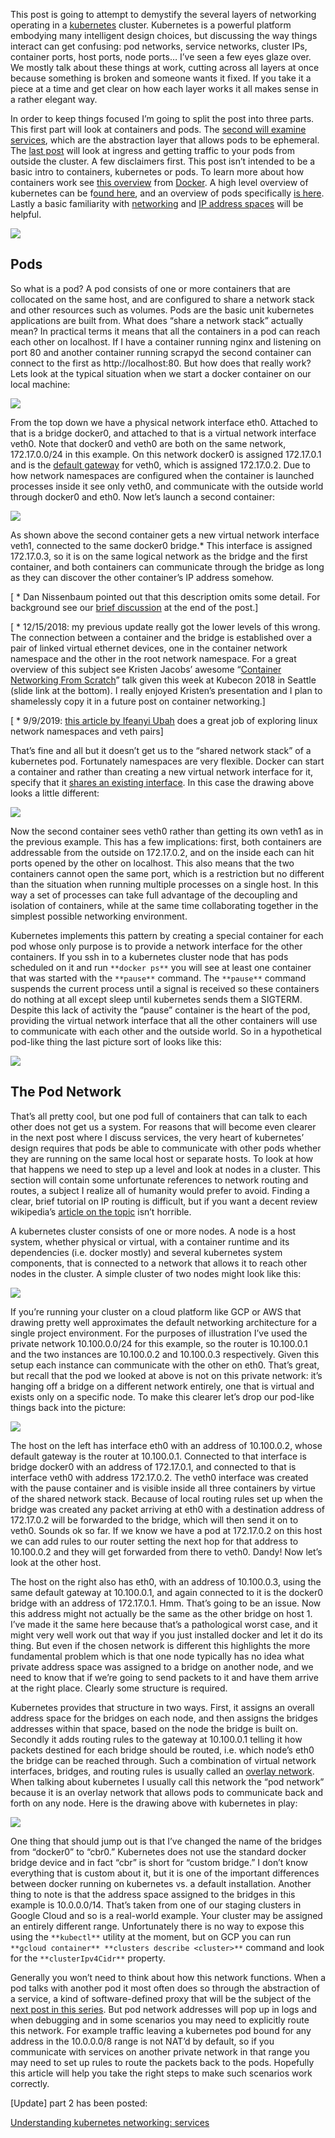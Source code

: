 This post is going to attempt to demystify the several layers of networking operating in a [kubernetes](https://kubernetes.io/) cluster. Kubernetes is a powerful platform embodying many intelligent design choices, but discussing the way things interact can get confusing: pod networks, service networks, cluster IPs, container ports, host ports, node ports… I’ve seen a few eyes glaze over. We mostly talk about these things at work, cutting across all layers at once because something is broken and someone wants it fixed. If you take it a piece at a time and get clear on how each layer works it all makes sense in a rather elegant way.

In order to keep things focused I’m going to split the post into three parts. This first part will look at containers and pods. The [second will examine services](https://medium.com/@betz.mark/understanding-kubernetes-networking-services-f0cb48e4cc82), which are the abstraction layer that allows pods to be ephemeral. The [last post](https://medium.com/@betz.mark/understanding-kubernetes-networking-ingress-1bc341c84078) will look at ingress and getting traffic to your pods from outside the cluster. A few disclaimers first. This post isn’t intended to be a basic intro to containers, kubernetes or pods. To learn more about how containers work see [this overview](https://docs.docker.com/engine/docker-overview/#the-underlying-technology) from [Docker](https://www.docker.com/). A high level overview of kubernetes can be f[ound here](https://kubernetes.io/), and an overview of pods specifically [is here](https://kubernetes.io/docs/concepts/workloads/pods/pod/). Lastly a basic familiarity with [networking](https://www.digitalocean.com/community/tutorials/an-introduction-to-networking-terminology-interfaces-and-protocols) and [IP address spaces](https://www.digitalocean.com/community/tutorials/understanding-ip-addresses-subnets-and-cidr-notation-for-networking) will be helpful.

![](https://miro.medium.com/max/1400/1*5DymPHFgLmQ3WoEbbyM52Q.png)

## Pods

So what is a pod? A pod consists of one or more containers that are collocated on the same host, and are configured to share a network stack and other resources such as volumes. Pods are the basic unit kubernetes applications are built from. What does “share a network stack” actually mean? In practical terms it means that all the containers in a pod can reach each other on localhost. If I have a container running nginx and listening on port 80 and another container running scrapyd the second container can connect to the first as http://localhost:80. But how does that really work? Lets look at the typical situation when we start a docker container on our local machine:

![](https://miro.medium.com/max/1400/1*0Xo-WpbTTGKZhJt7TvFLZQ.png)

From the top down we have a physical network interface eth0. Attached to that is a bridge docker0, and attached to that is a virtual network interface veth0. Note that docker0 and veth0 are both on the same network, 172.17.0.0/24 in this example. On this network docker0 is assigned 172.17.0.1 and is the [default gateway](https://en.wikipedia.org/wiki/Default_gateway) for veth0, which is assigned 172.17.0.2. Due to how network namespaces are configured when the container is launched processes inside it see only veth0, and communicate with the outside world through docker0 and eth0. Now let’s launch a second container:

![](https://miro.medium.com/max/1400/1*ZdgIoY6tuOqK-r6wgL7d5A.png)

As shown above the second container gets a new virtual network interface veth1, connected to the same docker0 bridge.\* This interface is assigned 172.17.0.3, so it is on the same logical network as the bridge and the first container, and both containers can communicate through the bridge as long as they can discover the other container’s IP address somehow.

\[ \* Dan Nissenbaum pointed out that this description omits some detail. For background see our [brief discussion](https://medium.com/@dannissenbaum?source=post_header_lockup) at the end of the post.\]

\[ \* 12/15/2018: my previous update really got the lower levels of this wrong. The connection between a container and the bridge is established over a pair of linked virtual ethernet devices, one in the container network namespace and the other in the root network namespace. For a great overview of this subject see Kristen Jacobs’ awesome “[Container Networking From Scratch](https://kccna18.sched.com/event/GrWx/container-networking-from-scratch-kristen-jacobs-oracle)” talk given this week at Kubecon 2018 in Seattle (slide link at the bottom). I really enjoyed Kristen’s presentation and I plan to shamelessly copy it in a future post on container networking.\]

\[ \* 9/9/2019: [this article by Ifeanyi Ubah](http://ifeanyi.co/posts/linux-namespaces-part-4/) does a great job of exploring linux network namespaces and veth pairs\]

That’s fine and all but it doesn’t get us to the “shared network stack” of a kubernetes pod. Fortunately namespaces are very flexible. Docker can start a container and rather than creating a new virtual network interface for it, specify that it [shares an existing interface](https://docs.docker.com/engine/reference/run/#network-settings). In this case the drawing above looks a little different:

![](https://miro.medium.com/max/1400/1*akBBZKad2SAxSnJNaSHVmg.png)

Now the second container sees veth0 rather than getting its own veth1 as in the previous example. This has a few implications: first, both containers are addressable from the outside on 172.17.0.2, and on the inside each can hit ports opened by the other on localhost. This also means that the two containers cannot open the same port, which is a restriction but no different than the situation when running multiple processes on a single host. In this way a set of processes can take full advantage of the decoupling and isolation of containers, while at the same time collaborating together in the simplest possible networking environment.

Kubernetes implements this pattern by creating a special container for each pod whose only purpose is to provide a network interface for the other containers. If you ssh in to a kubernetes cluster node that has pods scheduled on it and run `**docker ps**` you will see at least one container that was started with the `**pause**` command. The `**pause**` command suspends the current process until a signal is received so these containers do nothing at all except sleep until kubernetes sends them a SIGTERM. Despite this lack of activity the “pause” container is the heart of the pod, providing the virtual network interface that all the other containers will use to communicate with each other and the outside world. So in a hypothetical pod-like thing the last picture sort of looks like this:

![](https://miro.medium.com/max/1400/1*7JLi1Rl0G0FAeu-hiTGSGQ.png)

## The Pod Network

That’s all pretty cool, but one pod full of containers that can talk to each other does not get us a system. For reasons that will become even clearer in the next post where I discuss services, the very heart of kubernetes’ design requires that pods be able to communicate with other pods whether they are running on the same local host or separate hosts. To look at how that happens we need to step up a level and look at nodes in a cluster. This section will contain some unfortunate references to network routing and routes, a subject I realize all of humanity would prefer to avoid. Finding a clear, brief tutorial on IP routing is difficult, but if you want a decent review wikipedia’s [article on the topic](https://en.wikipedia.org/wiki/Routing_table) isn’t horrible.

A kubernetes cluster consists of one or more nodes. A node is a host system, whether physical or virtual, with a container runtime and its dependencies (i.e. docker mostly) and several kubernetes system components, that is connected to a network that allows it to reach other nodes in the cluster. A simple cluster of two nodes might look like this:

![](https://miro.medium.com/max/1400/1*XGG8e2tbP4bQbsS33gfwUw.png)

If you’re running your cluster on a cloud platform like GCP or AWS that drawing pretty well approximates the default networking architecture for a single project environment. For the purposes of illustration I’ve used the private network 10.100.0.0/24 for this example, so the router is 10.100.0.1 and the two instances are 10.100.0.2 and 10.100.0.3 respectively. Given this setup each instance can communicate with the other on eth0. That’s great, but recall that the pod we looked at above is not on this private network: it’s hanging off a bridge on a different network entirely, one that is virtual and exists only on a specific node. To make this clearer let’s drop our pod-like things back into the picture:

![](https://miro.medium.com/max/1400/1*RiLtoAdCfcJygwePVJzZOA.png)

The host on the left has interface eth0 with an address of 10.100.0.2, whose default gateway is the router at 10.100.0.1. Connected to that interface is bridge docker0 with an address of 172.17.0.1, and connected to that is interface veth0 with address 172.17.0.2. The veth0 interface was created with the pause container and is visible inside all three containers by virtue of the shared network stack. Because of local routing rules set up when the bridge was created any packet arriving at eth0 with a destination address of 172.17.0.2 will be forwarded to the bridge, which will then send it on to veth0. Sounds ok so far. If we know we have a pod at 172.17.0.2 on this host we can add rules to our router setting the next hop for that address to 10.100.0.2 and they will get forwarded from there to veth0. Dandy! Now let’s look at the other host.

The host on the right also has eth0, with an address of 10.100.0.3, using the same default gateway at 10.100.0.1, and again connected to it is the docker0 bridge with an address of 172.17.0.1. Hmm. That’s going to be an issue. Now this address might not actually be the same as the other bridge on host 1. I’ve made it the same here because that’s a pathological worst case, and it might very well work out that way if you just installed docker and let it do its thing. But even if the chosen network is different this highlights the more fundamental problem which is that one node typically has no idea what private address space was assigned to a bridge on another node, and we need to know that if we’re going to send packets to it and have them arrive at the right place. Clearly some structure is required.

Kubernetes provides that structure in two ways. First, it assigns an overall address space for the bridges on each node, and then assigns the bridges addresses within that space, based on the node the bridge is built on. Secondly it adds routing rules to the gateway at 10.100.0.1 telling it how packets destined for each bridge should be routed, i.e. which node’s eth0 the bridge can be reached through. Such a combination of virtual network interfaces, bridges, and routing rules is usually called an [overlay network](https://en.wikipedia.org/wiki/Overlay_network). When talking about kubernetes I usually call this network the “pod network” because it is an overlay network that allows pods to communicate back and forth on any node. Here is the drawing above with kubernetes in play:

![](https://miro.medium.com/max/1400/1*oyGbXt7kStLd85ZT4it3oQ.png)

One thing that should jump out is that I’ve changed the name of the bridges from “docker0” to “cbr0.” Kubernetes does not use the standard docker bridge device and in fact “cbr” is short for “custom bridge.” I don’t know everything that is custom about it, but it is one of the important differences between docker running on kubernetes vs. a default installation. Another thing to note is that the address space assigned to the bridges in this example is 10.0.0.0/14. That’s taken from one of our staging clusters in Google Cloud and so is a real-world example. Your cluster may be assigned an entirely different range. Unfortunately there is no way to expose this using the `**kubectl**` utility at the moment, but on GCP you can run `**gcloud container** **clusters describe <cluster>**` command and look for the `**clusterIpv4Cidr**` property.

Generally you won’t need to think about how this network functions. When a pod talks with another pod it most often does so through the abstraction of a service, a kind of software-defined proxy that will be the subject of the [next post in this series](https://medium.com/@betz.mark/understanding-kubernetes-networking-services-f0cb48e4cc82). But pod network addresses will pop up in logs and when debugging and in some scenarios you may need to explicitly route this network. For example traffic leaving a kubernetes pod bound for any address in the 10.0.0.0/8 range is not NAT’d by default, so if you communicate with services on another private network in that range you may need to set up rules to route the packets back to the pods. Hopefully this article will help you take the right steps to make such scenarios work correctly.

\[Update\] part 2 has been posted:

[Understanding kubernetes networking: services](https://medium.com/@betz.mark/understanding-kubernetes-networking-services-f0cb48e4cc82)